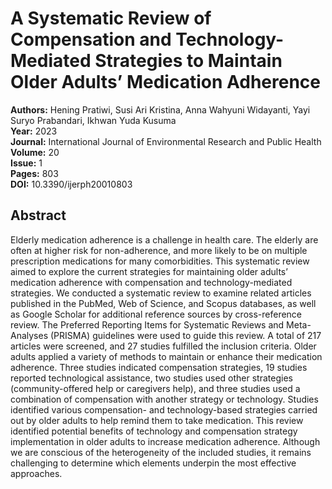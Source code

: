# A Systematic Review of Compensation and Technology-Mediated Strategies to Maintain Older Adults’ Medication Adherence

**Authors:** Hening Pratiwi, Susi Ari Kristina, Anna Wahyuni Widayanti, Yayi Suryo Prabandari, Ikhwan Yuda Kusuma  
**Year:** 2023  
**Journal:** International Journal of Environmental Research and Public Health  
**Volume:** 20  
**Issue:** 1  
**Pages:** 803  
**DOI:** 10.3390/ijerph20010803  

## Abstract
Elderly medication adherence is a challenge in health care. The elderly are often at higher risk for non-adherence, and more likely to be on multiple prescription medications for many comorbidities. This systematic review aimed to explore the current strategies for maintaining older adults’ medication adherence with compensation and technology-mediated strategies. We conducted a systematic review to examine related articles published in the PubMed, Web of Science, and Scopus databases, as well as Google Scholar for additional reference sources by cross-reference review. The Preferred Reporting Items for Systematic Reviews and Meta-Analyses (PRISMA) guidelines were used to guide this review. A total of 217 articles were screened, and 27 studies fulfilled the inclusion criteria. Older adults applied a variety of methods to maintain or enhance their medication adherence. Three studies indicated compensation strategies, 19 studies reported technological assistance, two studies used other strategies (community-offered help or caregivers help), and three studies used a combination of compensation with another strategy or technology. Studies identified various compensation- and technology-based strategies carried out by older adults to help remind them to take medication. This review identified potential benefits of technology and compensation strategy implementation in older adults to increase medication adherence. Although we are conscious of the heterogeneity of the included studies, it remains challenging to determine which elements underpin the most effective approaches.

